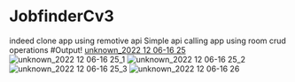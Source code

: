 # JobfinderCv3
indeed clone app using remotive api
Simple api calling app using room crud operations 
#Output!
[unknown_2022 12 06-16 25](https://user-images.githubusercontent.com/118521773/205895645-db9eb580-4ab1-4aaf-987b-7e389f36b89e.png) 
![unknown_2022 12 06-16 25_1](https://user-images.githubusercontent.com/118521773/205895696-6b5bd617-5c4d-4f1f-9ca1-fd3e12e1c0bd.png)
![unknown_2022 12 06-16 25_2](https://user-images.githubusercontent.com/118521773/205895718-55b4fed2-7df5-4a46-ab32-daf411ad04bb.png)
![unknown_2022 12 06-16 25_3](https://user-images.githubusercontent.com/118521773/205895736-9b1f0b70-2638-4b52-bd49-ec02aee07334.png)
![unknown_2022 12 06-16 26](https://user-images.githubusercontent.com/118521773/205895758-3c86d172-90a9-4a42-a08f-7087bcaabf29.png)
